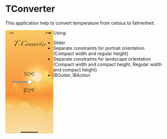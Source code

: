 # TConverter
This application help to convert temperature from celsius to fahrenheit.

<img align="left" alt="React" width="150px" src="https://github.com/iosconstantine/TConverter/blob/main/TConverter/Screenshots/Simulator%20Screen%20Shot%20-%20iPhone%2011%20Pro%20-%202021-08-05%20at%2001.49.37.png?raw=true" />

Using: 
- Slider
- Separate constraints for portrait orientation (Compact width and regular height)
- Separate constraints for landscape orientation (Compact width and compact height, Regular width and compact height)
- IBOutlet, IBAction

